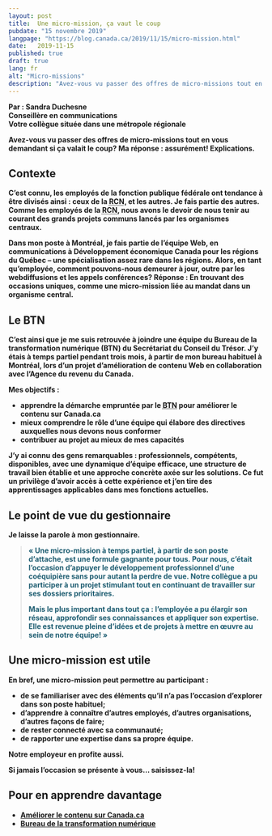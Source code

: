 ```yaml
---
layout: post
title:  Une micro-mission, ça vaut le coup
pubdate: "15 novembre 2019"
langpage: "https://blog.canada.ca/2019/11/15/micro-mission.html"
date:   2019-11-15
published: true
draft: true
lang: fr
alt: "Micro-missions"
description: "Avez-vous vu passer des offres de micro-missions tout en vous demandant si ça valait le coup?"
---
```


<style>
figcaption {
  font-size: 17px !important;
  line-height: 1.5;
  max-width: 80ch;
  padding-bottom: 10px;
  padding-top: 5px;
}

.blockquote p {

}

</style>

<b>Par&nbsp;:&nbsp;Sandra Duchesne<br>
Conseillère en communications <br>
Votre collègue située dans une métropole régionale<br>

Avez-vous vu passer des offres de micro-missions tout en vous demandant si ça valait le coup? Ma réponse&nbsp;:&nbsp;assurément! Explications.


## Contexte

C’est connu, les employés de la fonction publique fédérale ont tendance à être divisés ainsi&nbsp;:&nbsp;ceux de la <abbr title="Région de la capitale nationale">RCN</abbr>, et les autres. Je fais partie des autres.  Comme les employés de la <abbr title="Région de la capitale nationale">RCN</abbr>, nous avons le devoir de nous tenir au courant des grands projets communs lancés par les organismes centraux.

Dans mon poste à Montréal, je fais partie de l’équipe Web, en communications à Développement économique Canada pour les régions du Québec – une spécialisation assez rare dans les régions. Alors, en tant  qu’employée, comment pouvons-nous demeurer à jour, outre par les webdiffusions et les appels conférences? Réponse&nbsp;:&nbsp;En trouvant des occasions uniques, comme une micro-mission liée au mandat dans un organisme central.


## Le BTN

C’est ainsi que je me suis retrouvée à joindre une équipe du Bureau de la transformation numérique (BTN) du Secrétariat du Conseil du Trésor. J’y étais à temps partiel pendant trois mois, à partir de mon bureau habituel à Montréal, lors d’un projet d’amélioration de contenu Web en collaboration avec l’Agence du revenu du Canada.

Mes objectifs&nbsp;:
* apprendre la démarche empruntée par le <abbr title="Bureau de la transformation numérique">BTN</abbr> pour améliorer le contenu sur Canada.ca
* mieux comprendre le rôle d’une équipe qui élabore des directives auxquelles nous devons nous conformer
* contribuer au projet au mieux de mes capacités

J’y ai connu des gens remarquables&nbsp;:&nbsp;professionnels, compétents, disponibles, avec une dynamique d’équipe efficace, une structure de travail bien établie et une approche concrète axée sur les solutions. Ce fut un privilège d’avoir accès à cette expérience et j’en tire des apprentissages applicables dans mes fonctions actuelles.




## Le point de vue du gestionnaire


Je laisse la parole à mon gestionnaire.

<blockquote><p style="color: #1E5D71 !important;">«&nbsp;Une micro-mission à temps partiel, à partir de son poste d’attache, est une formule gagnante pour tous. Pour nous, c’était l’occasion d’appuyer le développement professionnel d’une coéquipière sans pour autant la perdre de vue. Notre collègue a pu participer à un projet stimulant tout en continuant de travailler sur ses dossiers prioritaires.</p>
<p style="color: #1E5D71 !important;">
Mais le plus important dans tout ça&nbsp;:&nbsp;l’employée a pu élargir son réseau, approfondir ses connaissances et appliquer son expertise. Elle est revenue pleine d’idées et de projets à mettre en œuvre au sein de notre équipe!&nbsp;» </p>		
</blockquote>		


## Une micro-mission est utile


En bref, une micro-mission peut permettre au participant&nbsp;:
* de se familiariser avec des éléments qu’il n’a pas l’occasion d’explorer dans son poste habituel;
* d’apprendre à connaître d’autres employés, d’autres organisations, d’autres façons de faire;
* de rester connecté avec sa communauté;
* de rapporter une expertise dans sa propre équipe.

Notre employeur en profite aussi.

Si jamais l’occasion se présente à vous… saisissez-la!



## Pour en apprendre davantage
* [Améliorer le contenu sur Canada.ca](https://blogue.canada.ca/pages/apercu-projet.html)
* [Bureau de la transformation numérique](https://www.canada.ca/fr/gouvernement/a-propos/a-propos-bureau-transformation-numerique.html)
